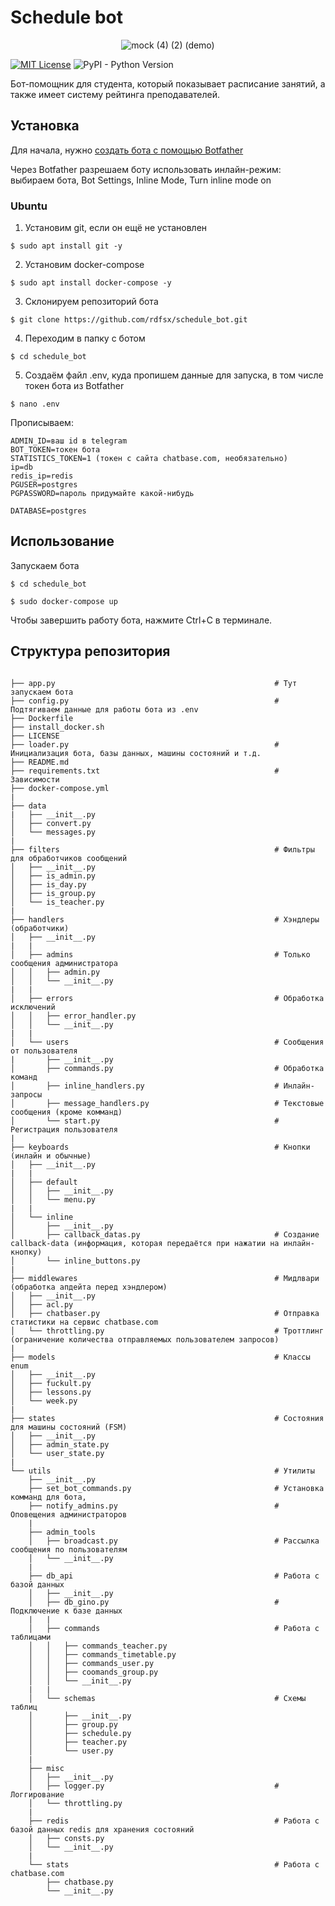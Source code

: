# Schedule bot

<p align="center">
  <img src="https://user-images.githubusercontent.com/72616425/103445702-d653a000-4c88-11eb-8f22-67ef3ed9e0eb.gif" alt="mock (4) (2) (demo)"/>
</p>

[![MIT License](https://img.shields.io/pypi/l/aiogram.svg?style=flat-square)](https://opensource.org/licenses/MIT)
![PyPI - Python Version](https://img.shields.io/pypi/pyversions/aiogram)


Бот-помощник для студента, который показывает расписание занятий, а также имеет систему рейтинга преподавателей.

## Установка

Для начала, нужно [создать бота с помощью Botfather](https://core.telegram.org/bots#3-how-do-i-create-a-bot)

Через Botfather разрешаем боту использовать инлайн-режим: выбираем бота, Bot Settings, Inline Mode, Turn inline mode on

### Ubuntu

1. Установим git, если он ещё не установлен

```console
$ sudo apt install git -y
```

2. Установим docker-compose

```console
$ sudo apt install docker-compose -y
```

3. Склонируем репозиторий бота

```console
$ git clone https://github.com/rdfsx/schedule_bot.git
```

4. Переходим в папку с ботом

```console
$ cd schedule_bot
```

5. Создаём файл .env, куда пропишем данные для запуска, в том числе токен бота из Botfather

```console
$ nano .env
```
Прописываем:
```
ADMIN_ID=ваш id в telegram
BOT_TOKEN=токен бота
STATISTICS_TOKEN=1 (токен с сайта chatbase.com, необязательно)
ip=db
redis_ip=redis
PGUSER=postgres
PGPASSWORD=пароль придумайте какой-нибудь

DATABASE=postgres
```

## Использование

Запускаем бота

```console
$ cd schedule_bot

$ sudo docker-compose up
```

Чтобы завершить работу бота, нажмите Ctrl+C в терминале.

## Структура репозитория 
```

├── app.py                                                 # Тут запускаем бота
├── config.py                                              # Подтягиваем данные для работы бота из .env
├── Dockerfile
├── install_docker.sh
├── LICENSE
├── loader.py                                              # Инициализация бота, базы данных, машины состояний и т.д. 
├── README.md
├── requirements.txt                                       # Зависимости
├── docker-compose.yml
|
├── data
|   ├── __init__.py
│   ├── convert.py
│   └── messages.py
|
├── filters                                                # Фильтры для обработчиков сообщений
│   ├── __init__.py
│   ├── is_admin.py
│   ├── is_day.py
│   ├── is_group.py
│   └── is_teacher.py
|
├── handlers                                               # Хэндлеры (обработчики)
│   ├── __init__.py
|   |
│   ├── admins                                             # Только сообщения администратора
│   │   ├── admin.py
│   │   └── __init__.py
|   |
│   ├── errors                                             # Обработка исключений
│   │   ├── error_handler.py
│   │   └── __init__.py
|   |
│   └── users                                              # Сообщения от пользователя
|       ├── __init__.py
│       ├── commands.py                                    # Обработка команд
│       ├── inline_handlers.py                             # Инлайн-запросы
│       ├── message_handlers.py                            # Текстовые сообщения (кроме комманд)
│       └── start.py                                       # Регистрация пользователя
|
├── keyboards                                              # Кнопки (инлайн и обычные)
│   ├── __init__.py
|   |
│   ├── default
│   │   ├── __init__.py
│   │   └── menu.py
|   |
│   └── inline
│       ├── __init__.py
│       ├── callback_datas.py                              # Создание callback-data (информация, которая передаётся при нажатии на инлайн-кнопку)
│       └── inline_buttons.py                              
|
├── middlewares                                            # Мидлвари (обработка апдейта перед хэндлером)
│   ├── __init__.py
│   ├── acl.py
│   ├── chatbaser.py                                       # Отправка статистики на сервис chatbase.com
│   └── throttling.py                                      # Троттлинг (ограничение количества отправляемых пользователем запросов)
|
├── models                                                 # Классы enum
│   ├── __init__.py
│   ├── fuckult.py
│   ├── lessons.py
│   └── week.py
|
├── states                                                 # Состояния для машины состояний (FSM)
│   ├── __init__.py
│   ├── admin_state.py
│   └── user_state.py
|
└── utils                                                  # Утилиты
    ├── __init__.py
    ├── set_bot_commands.py                                # Установка комманд для бота,
    ├── notify_admins.py                                   # Оповещения администраторов
    |
    ├── admin_tools
    │   ├── broadcast.py                                   # Рассылка сообщения по пользователям
    │   └── __init__.py
    |
    ├── db_api                                             # Работа с базой данных
    │   ├── __init__.py
    │   ├── db_gino.py                                     # Подключение к базе данных
    |   |
    │   ├── commands                                       # Работа с таблицами
    │   │   ├── commands_teacher.py
    │   │   ├── commands_timetable.py
    │   │   ├── commands_user.py
    │   │   ├── coomands_group.py
    │   │   └── __init__.py
    |   |
    │   └── schemas                                        # Схемы таблиц
    │       ├── __init__.py
    │       ├── group.py
    │       ├── schedule.py
    │       ├── teacher.py
    │       └── user.py
    |
    ├── misc
    │   ├── __init__.py
    │   ├── logger.py                                      # Логгирование
    │   └── throttling.py
    |
    ├── redis                                              # Работа с базой данных redis для хранения состояний
    │   ├── consts.py
    │   └── __init__.py
    |
    └── stats                                              # Работа с chatbase.com
        ├── chatbase.py
        └── __init__.py
```
